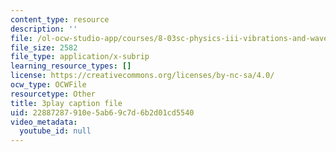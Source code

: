 ```yaml
---
content_type: resource
description: ''
file: /ol-ocw-studio-app/courses/8-03sc-physics-iii-vibrations-and-waves-fall-2016/22887287910e5ab69c7d6b2d01cd5540_lAuAC4hz5rc.vtt
file_size: 2582
file_type: application/x-subrip
learning_resource_types: []
license: https://creativecommons.org/licenses/by-nc-sa/4.0/
ocw_type: OCWFile
resourcetype: Other
title: 3play caption file
uid: 22887287-910e-5ab6-9c7d-6b2d01cd5540
video_metadata:
  youtube_id: null
---
```

